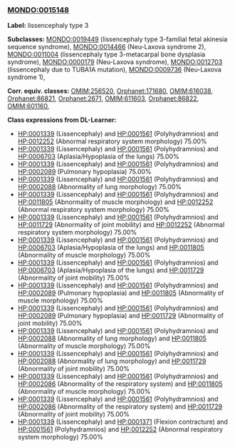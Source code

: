 
### [MONDO:0015148](http://purl.obolibrary.org/obo/MONDO_0015148)
**Label:** lissencephaly type 3

**Subclasses:** [MONDO:0019449](http://purl.obolibrary.org/obo/MONDO_0019449) (lissencephaly type 3-familial fetal akinesia sequence syndrome), [MONDO:0014466](http://purl.obolibrary.org/obo/MONDO_0014466) (Neu-Laxova syndrome 2), [MONDO:0011004](http://purl.obolibrary.org/obo/MONDO_0011004) (lissencephaly type 3-metacarpal bone dysplasia syndrome), [MONDO:0000179](http://purl.obolibrary.org/obo/MONDO_0000179) (Neu-Laxova syndrome), [MONDO:0012703](http://purl.obolibrary.org/obo/MONDO_0012703) (lissencephaly due to TUBA1A mutation), [MONDO:0009736](http://purl.obolibrary.org/obo/MONDO_0009736) (Neu-Laxova syndrome 1), 

**Corr. equiv. classes:** [OMIM:256520](http://purl.obolibrary.org/obo/OMIM_256520), [Orphanet:171680](http://www.orpha.net/ORDO/Orphanet_171680), [OMIM:616038](http://purl.obolibrary.org/obo/OMIM_616038), [Orphanet:86821](http://www.orpha.net/ORDO/Orphanet_86821), [Orphanet:2671](http://www.orpha.net/ORDO/Orphanet_2671), [OMIM:611603](http://purl.obolibrary.org/obo/OMIM_611603), [Orphanet:86822](http://www.orpha.net/ORDO/Orphanet_86822), [OMIM:601160](http://purl.obolibrary.org/obo/OMIM_601160), 

**Class expressions from DL-Learner:**

- [HP:0001339](http://purl.obolibrary.org/obo/HP_0001339) (Lissencephaly) and [HP:0001561](http://purl.obolibrary.org/obo/HP_0001561) (Polyhydramnios) and [HP:0012252](http://purl.obolibrary.org/obo/HP_0012252) (Abnormal respiratory system morphology) 75.00%
- [HP:0001339](http://purl.obolibrary.org/obo/HP_0001339) (Lissencephaly) and [HP:0001561](http://purl.obolibrary.org/obo/HP_0001561) (Polyhydramnios) and [HP:0006703](http://purl.obolibrary.org/obo/HP_0006703) (Aplasia/Hypoplasia of the lungs) 75.00%
- [HP:0001339](http://purl.obolibrary.org/obo/HP_0001339) (Lissencephaly) and [HP:0001561](http://purl.obolibrary.org/obo/HP_0001561) (Polyhydramnios) and [HP:0002089](http://purl.obolibrary.org/obo/HP_0002089) (Pulmonary hypoplasia) 75.00%
- [HP:0001339](http://purl.obolibrary.org/obo/HP_0001339) (Lissencephaly) and [HP:0001561](http://purl.obolibrary.org/obo/HP_0001561) (Polyhydramnios) and [HP:0002088](http://purl.obolibrary.org/obo/HP_0002088) (Abnormality of lung morphology) 75.00%
- [HP:0001339](http://purl.obolibrary.org/obo/HP_0001339) (Lissencephaly) and [HP:0001561](http://purl.obolibrary.org/obo/HP_0001561) (Polyhydramnios) and [HP:0011805](http://purl.obolibrary.org/obo/HP_0011805) (Abnormality of muscle morphology) and [HP:0012252](http://purl.obolibrary.org/obo/HP_0012252) (Abnormal respiratory system morphology) 75.00%
- [HP:0001339](http://purl.obolibrary.org/obo/HP_0001339) (Lissencephaly) and [HP:0001561](http://purl.obolibrary.org/obo/HP_0001561) (Polyhydramnios) and [HP:0011729](http://purl.obolibrary.org/obo/HP_0011729) (Abnormality of joint mobility) and [HP:0012252](http://purl.obolibrary.org/obo/HP_0012252) (Abnormal respiratory system morphology) 75.00%
- [HP:0001339](http://purl.obolibrary.org/obo/HP_0001339) (Lissencephaly) and [HP:0001561](http://purl.obolibrary.org/obo/HP_0001561) (Polyhydramnios) and [HP:0006703](http://purl.obolibrary.org/obo/HP_0006703) (Aplasia/Hypoplasia of the lungs) and [HP:0011805](http://purl.obolibrary.org/obo/HP_0011805) (Abnormality of muscle morphology) 75.00%
- [HP:0001339](http://purl.obolibrary.org/obo/HP_0001339) (Lissencephaly) and [HP:0001561](http://purl.obolibrary.org/obo/HP_0001561) (Polyhydramnios) and [HP:0006703](http://purl.obolibrary.org/obo/HP_0006703) (Aplasia/Hypoplasia of the lungs) and [HP:0011729](http://purl.obolibrary.org/obo/HP_0011729) (Abnormality of joint mobility) 75.00%
- [HP:0001339](http://purl.obolibrary.org/obo/HP_0001339) (Lissencephaly) and [HP:0001561](http://purl.obolibrary.org/obo/HP_0001561) (Polyhydramnios) and [HP:0002089](http://purl.obolibrary.org/obo/HP_0002089) (Pulmonary hypoplasia) and [HP:0011805](http://purl.obolibrary.org/obo/HP_0011805) (Abnormality of muscle morphology) 75.00%
- [HP:0001339](http://purl.obolibrary.org/obo/HP_0001339) (Lissencephaly) and [HP:0001561](http://purl.obolibrary.org/obo/HP_0001561) (Polyhydramnios) and [HP:0002089](http://purl.obolibrary.org/obo/HP_0002089) (Pulmonary hypoplasia) and [HP:0011729](http://purl.obolibrary.org/obo/HP_0011729) (Abnormality of joint mobility) 75.00%
- [HP:0001339](http://purl.obolibrary.org/obo/HP_0001339) (Lissencephaly) and [HP:0001561](http://purl.obolibrary.org/obo/HP_0001561) (Polyhydramnios) and [HP:0002088](http://purl.obolibrary.org/obo/HP_0002088) (Abnormality of lung morphology) and [HP:0011805](http://purl.obolibrary.org/obo/HP_0011805) (Abnormality of muscle morphology) 75.00%
- [HP:0001339](http://purl.obolibrary.org/obo/HP_0001339) (Lissencephaly) and [HP:0001561](http://purl.obolibrary.org/obo/HP_0001561) (Polyhydramnios) and [HP:0002088](http://purl.obolibrary.org/obo/HP_0002088) (Abnormality of lung morphology) and [HP:0011729](http://purl.obolibrary.org/obo/HP_0011729) (Abnormality of joint mobility) 75.00%
- [HP:0001339](http://purl.obolibrary.org/obo/HP_0001339) (Lissencephaly) and [HP:0001561](http://purl.obolibrary.org/obo/HP_0001561) (Polyhydramnios) and [HP:0002086](http://purl.obolibrary.org/obo/HP_0002086) (Abnormality of the respiratory system) and [HP:0011805](http://purl.obolibrary.org/obo/HP_0011805) (Abnormality of muscle morphology) 75.00%
- [HP:0001339](http://purl.obolibrary.org/obo/HP_0001339) (Lissencephaly) and [HP:0001561](http://purl.obolibrary.org/obo/HP_0001561) (Polyhydramnios) and [HP:0002086](http://purl.obolibrary.org/obo/HP_0002086) (Abnormality of the respiratory system) and [HP:0011729](http://purl.obolibrary.org/obo/HP_0011729) (Abnormality of joint mobility) 75.00%
- [HP:0001339](http://purl.obolibrary.org/obo/HP_0001339) (Lissencephaly) and [HP:0001371](http://purl.obolibrary.org/obo/HP_0001371) (Flexion contracture) and [HP:0001561](http://purl.obolibrary.org/obo/HP_0001561) (Polyhydramnios) and [HP:0012252](http://purl.obolibrary.org/obo/HP_0012252) (Abnormal respiratory system morphology) 75.00%


